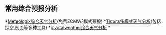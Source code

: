 ## 常用综合预报分析
*[Meteologix综合天气分析](https://meteologix.com/cn)(免费ECMWF模式预报)
*[Tidbits多模式天气分析](http://www.tropicaltidbits.com/analysis/models/)(包括探空,剖面等多种工具)
*[pivotalweather综合天气分析](http://www.pivotalweather.com/)
*

